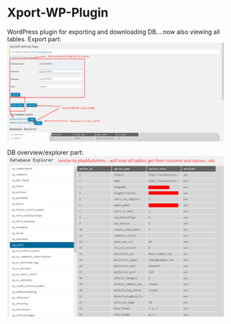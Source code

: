 # Xport-WP-Plugin
WordPress plugin for exporting and downloading DB....now also viewing all tables.
Export part: 
![alt text](https://github.com/MyUserNameIsMyUserName/Xport-WP-Plugin/blob/master/assets/db.png)

DB overview/explorer part:
![alt text](https://github.com/MyUserNameIsMyUserName/Xport-WP-Plugin/blob/master/assets/db2.png)
